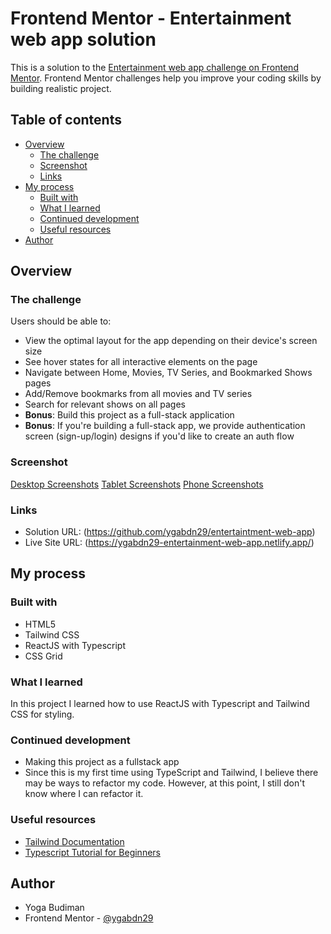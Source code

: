# Frontend Mentor - Entertainment web app solution

This is a solution to the [Entertainment web app challenge on Frontend Mentor](https://www.frontendmentor.io/challenges/entertainment-web-app-J-UhgAW1X). Frontend Mentor challenges help you improve your coding skills by building realistic project.

## Table of contents

- [Overview](#overview)
  - [The challenge](#the-challenge)
  - [Screenshot](#screenshot)
  - [Links](#links)
- [My process](#my-process)
  - [Built with](#built-with)
  - [What I learned](#what-i-learned)
  - [Continued development](#continued-development)
  - [Useful resources](#useful-resources)
- [Author](#author)

## Overview

### The challenge

Users should be able to:

- View the optimal layout for the app depending on their device's screen size
- See hover states for all interactive elements on the page
- Navigate between Home, Movies, TV Series, and Bookmarked Shows pages
- Add/Remove bookmarks from all movies and TV series
- Search for relevant shows on all pages
- **Bonus**: Build this project as a full-stack application
- **Bonus**: If you're building a full-stack app, we provide authentication screen (sign-up/login) designs if you'd like to create an auth flow

### Screenshot

[Desktop Screenshots]()
[Tablet Screenshots]()
[Phone Screenshots]()

### Links

- Solution URL: (https://github.com/ygabdn29/entertaintment-web-app)
- Live Site URL: (https://ygabdn29-entertainment-web-app.netlify.app/)

## My process

### Built with

- HTML5
- Tailwind CSS
- ReactJS with Typescript
- CSS Grid

### What I learned

In this project I learned how to use ReactJS with Typescript and Tailwind CSS for styling.

### Continued development

- Making this project as a fullstack app
- Since this is my first time using TypeScript and Tailwind, I believe there may be ways to refactor my code. However, at this point, I still don't know where I can refactor it.

### Useful resources

- [Tailwind Documentation](https://tailwindcss.com/)
- [Typescript Tutorial for Beginners](https://youtu.be/d56mG7DezGs?si=EA1VNdQz81D0Rpch)

## Author

- Yoga Budiman
- Frontend Mentor - [@ygabdn29](https://www.frontendmentor.io/profile/ygabdn29)
